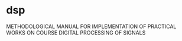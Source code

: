 # dsp
METHODOLOGICAL MANUAL FOR IMPLEMENTATION OF PRACTICAL WORKS ON COURSE DIGITAL PROCESSING OF SIGNALS
